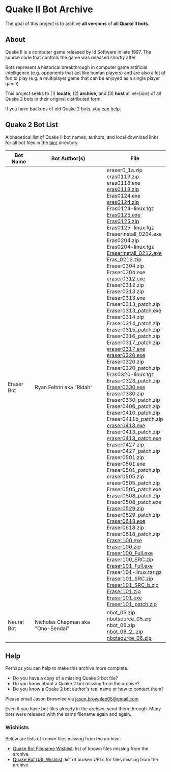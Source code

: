 # Quake II Bot Archive

The goal of this project is to archive **all versions** of **all Quake II bots**.

## About

Quake II is a computer game released by id Software in late 1997. The source code that controls the game was released shortly after.

Bots represent a historical breakthrough in computer game artificial intelligence (e.g. opponents that act like human players) and are also a lot of fun to play (e.g. a multiplayer game that can be enjoyed as a single player game).

This project seeks to (1) **locate**, (2) **archive**, and (3) **host** all versions of all Quake 2 bots in their original distributed form.

If you have backups of old Quake 2 bots, [you can help](#Help).

## Quake 2 Bot List

Alphabetical list of Quake II bot names, authors, and local download links for all bot files in the [bin/](bin/) directory.

Bot Name | Bot Author(s) | File
--- | --- | ---
Eraser Bot | Ryan Feltrin aka "Ridah" | eraser0_1a.zip<br>eras0113.zip<br>eras0118.exe<br>[eras0118.zip](bin/eras0118.zip)<br>Eras0124.exe<br>[eras0124.zip](bin/eras0124.zip)<br>Eras0124-linux.tgz<br>[Eras0125.exe](bin/Eras0125.exe)<br>[Eras0125.zip](bin/Eras0125.zip)<br>Eras0125-linux.tgz<br>EraserInstall_0204.exe<br>Eras0204.zip<br>Eras0204-linux.tgz<br>[EraserInstall_0212.exe](bin/EraserInstall_0212.exe)<br>Eras_0212.zip<br>Eraser0304.zip<br>Eraser0304.exe<br>[eraser0312.exe](bin/eraser0312.exe)<br>Eraser0312.zip<br>Eraser0313.zip<br>Eraser0313.exe<br>Eraser0313_patch.zip<br>Eraser0313_patch.exe<br>Eraser0314.zip<br>Eraser0314_patch.zip<br>Eraser0315_patch.zip<br>Eraser0316_patch.zip<br>Eraser0317_patch.zip<br>[eraser0317.exe](bin/eraser0317.exe)<br>[eraser0320.exe](bin/eraser0320.exe)<br>Eraser0320.zip<br>Eraser0320_patch.zip<br>Eras0320-linux.tgz<br>Eraser0323_patch.zip<br>[Eraser0330.exe](bin/Eraser0330.exe)<br>Eraser0330.zip<br>Eraser0330_patch.zip<br>Eraser0406_patch.zip<br>Eraser0410_patch.zip<br>Eraser0411b_patch.zip<br>[eraser0413.exe](bin/eraser0413.exe)<br>Eraser0413_patch.zip<br>[eraser0413_patch.exe](bin/eraser0413_patch.exe)<br>[Eraser0427.zip](bin/Eraser0427.zip)<br>Eraser0427_patch.zip<br>Eraser0501.zip<br>Eraser0501.exe<br>Eraser0501_patch.zip<br>eraser0505.zip<br>eraser0505_patch.zip<br>Eraser0505_patch.exe<br>Eraser0508_patch.zip<br>Eraser0508_patch.exe<br>[Eraser0529.zip](bin/Eraser0529.zip)<br>Eraser0529_patch.zip<br>[Eraser0618.exe](bin/Eraser0618.exe)<br>Eraser0618.zip<br>Eraser0618_patch.zip<br>[Eraser100.exe](bin/Eraser100.exe)<br>[Eraser100.zip](bin/Eraser100.zip)<br>[Eraser100_Full.exe](bin/Eraser100_Full.exe)<br>Eraser100_SRC.zip<br>[Eraser101_Full.exe](bin/Eraser101_Full.exe)<br>Eraser101-linux.tar.gz<br>Eraser101_SRC.zip<br>[Eraser101_SRC_b.zip](bin/Eraser101_SRC_b.zip)<br>[Eraser101.zip](bin/eraser101.zip)<br>[Eraser101.exe](bin/Eraser101.exe)<br>[Eraser101_patch.zip](bin/Eraser101_patch.zip)
Neural Bot | Nicholas Chapman aka "Ono-Sendai" | nbot_05.zip<br>nbotsource_05.zip<br>nbot_06.zip<br>[nbot_06_2_.zip](bin/nbot_06_2_.zip)<br>[nbotsource_06.zip](bin/nbotsource_06.zip)

## Help

Perhaps you can help to make this archive more complete.

* Do you have a copy of a missing Quake 2 bot file?
* Do you know about a Quake 2 bot missing from the archive?
* Do you know a Quake 2 bot author's real name or how to contact them?

Please email Jason Brownlee via jason.brownlee05@gmail.com

Even if you have bot files already in the archive, send them through. Many bots were released with the same filename again and again.

### Wishlists

Below are lists of known files missing from the archive.

* [Quake Bot Filename Wishlist](research/wishlist.txt): list of known files missing from the archive.
* [Quake Bot URL Wishlist](research/wishlist_urls.txt): list of broken URLs for files missing from the archive.


